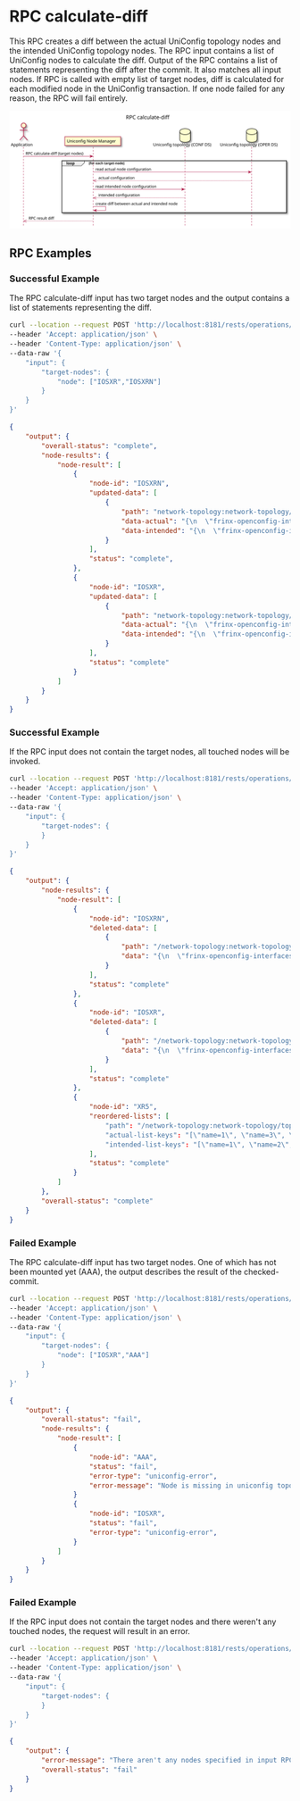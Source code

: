 # RPC calculate-diff

This RPC creates a diff between the actual UniConfig topology nodes and
the intended UniConfig topology nodes. The RPC input contains a list of
UniConfig nodes to calculate the diff. Output of the RPC contains a list
of statements representing the diff after the commit. It also matches
all input nodes. If RPC is called with empty list of target nodes, diff
is calculated for each modified node in the UniConfig transaction. If
one node failed for any reason, the RPC will fail entirely.

![RPC calculate-diff](RPC_calculate-diff-RPC_calculate_diff.svg)

## RPC Examples

### Successful Example

The RPC calculate-diff input has two target nodes and the output
contains a list of statements representing the diff.

```bash RPC Request
curl --location --request POST 'http://localhost:8181/rests/operations/uniconfig-manager:calculate-diff' \
--header 'Accept: application/json' \
--header 'Content-Type: application/json' \
--data-raw '{
    "input": {
        "target-nodes": {
            "node": ["IOSXR","IOSXRN"]
        }
    }
}'
```

```json RPC Response, Status: 200
{
    "output": {
        "overall-status": "complete",
        "node-results": {
            "node-result": [
                {
                    "node-id": "IOSXRN",
                    "updated-data": [
                        {
                            "path": "network-topology:network-topology/topology=uniconfig/node=IOSXRN/frinx-uniconfig-topology:configuration/frinx-openconfig-interfaces:interfaces/interface=GigabitEthernet0%2F0%2F0%2F0/config",
                            "data-actual": "{\n  \"frinx-openconfig-interfaces:config\": {\n    \"type\": \"iana-if-type:ethernetCsmacd\",\n    \"enabled\": true,\n    \"name\": \"GigabitEthernet0/0/0/0\"\n  }\n}",
                            "data-intended": "{\n  \"frinx-openconfig-interfaces:config\": {\n    \"type\": \"iana-if-type:ethernetCsmacd\",\n    \"enabled\": false,\n    \"name\": \"GigabitEthernet0/0/0/0dfhdfghd\"\n  }\n}"
                        }
                    ],
                    "status": "complete",
                },
                {
                    "node-id": "IOSXR",
                    "updated-data": [
                        {
                            "path": "network-topology:network-topology/topology=uniconfig/node=IOSXR/frinx-uniconfig-topology:configuration/frinx-openconfig-interfaces:interfaces/interface=GigabitEthernet0%2F0%2F0%2F0/config",
                            "data-actual": "{\n  \"frinx-openconfig-interfaces:config\": {\n    \"type\": \"iana-if-type:ethernetCsmacd\",\n    \"enabled\": false,\n    \"name\": \"GigabitEthernet0/0/0/0\"\n  }\n}",
                            "data-intended": "{\n  \"frinx-openconfig-interfaces:config\": {\n    \"type\": \"iana-if-type:ethernetCsmacd\",\n    \"enabled\": false,\n    \"name\": \"GigabitEthernet0/0/0/0dfhdfghd\"\n  }\n}"
                        }
                    ],
                    "status": "complete"
                }
            ]
        }
    }
}
```

### Successful Example

If the RPC input does not contain the target nodes, all touched nodes
will be invoked.

```bash RPC Request
curl --location --request POST 'http://localhost:8181/rests/operations/uniconfig-manager:calculate-diff' \
--header 'Accept: application/json' \
--header 'Content-Type: application/json' \
--data-raw '{
    "input": {
        "target-nodes": {
        }
    }
}'
```

```json RPC Response, Status: 200
{
    "output": {
        "node-results": {
            "node-result": [
                {
                    "node-id": "IOSXRN",
                    "deleted-data": [
                        {
                            "path": "/network-topology:network-topology/topology=uniconfig/node=xr5/frinx-uniconfig-topology:configuration/frinx-openconfig-interfaces:interfaces/interface=GigabitEthernet0%2F0%2F0%2F0/config",
                            "data": "{\n  \"frinx-openconfig-interfaces:config\": {\n    \"type\": \"iana-if-type:ethernetCsmacd\",\n    \"enabled\": false,\n    \"name\": \"GigabitEthernet0/0/0/0\"\n  }\n}"
                        }
                    ],
                    "status": "complete"
                },
                {
                    "node-id": "IOSXR",
                    "deleted-data": [
                        {
                            "path": "/network-topology:network-topology/topology=uniconfig/node=xr6/frinx-uniconfig-topology:configuration/frinx-openconfig-interfaces:interfaces/interface=GigabitEthernet0%2F0%2F0%2F0/config",
                            "data": "{\n  \"frinx-openconfig-interfaces:config\": {\n    \"type\": \"iana-if-type:ethernetCsmacd\",\n    \"enabled\": false,\n    \"name\": \"GigabitEthernet0/0/0/0\"\n  }\n}"
                        }
                    ],
                    "status": "complete"
                },
                {
                    "node-id": "XR5",
                    "reordered-lists": [
                        "path": "/network-topology:network-topology/topology=uniconfig/node=R6/frinx-uniconfig-topology:configuration/routing-policy:routing-policy/policy-definitions/policy-definition=route_policy_1/statements/statement",
                        "actual-list-keys": "[\"name=1\", \"name=3\", \"name=2\"]",
                        "intended-list-keys": "[\"name=1\", \"name=2\", \"name=3\"]"
                    ],
                    "status": "complete"
                }
            ]
        },
        "overall-status": "complete"
    }
}
```

### Failed Example

The RPC calculate-diff input has two target nodes. One of which has not
been mounted yet (AAA), the output describes the result of the
checked-commit.

```bash RPC Request
curl --location --request POST 'http://localhost:8181/rests/operations/uniconfig-manager:calculate-diff' \
--header 'Accept: application/json' \
--header 'Content-Type: application/json' \
--data-raw '{
    "input": {
        "target-nodes": {
            "node": ["IOSXR","AAA"]
        }
    }
}'
```

```json RPC Response, Status: 200
{
    "output": {
        "overall-status": "fail",
        "node-results": {
            "node-result": [
                {
                    "node-id": "AAA",
                    "status": "fail",
                    "error-type": "uniconfig-error",
                    "error-message": "Node is missing in uniconfig topology CONFIG and OPERATIONAL datastore.",
                }
                {
                    "node-id": "IOSXR",
                    "status": "fail",
                    "error-type": "uniconfig-error",
                }
            ]
        }
    }
}
```

### Failed Example

If the RPC input does not contain the target nodes and there weren't any
touched nodes, the request will result in an error.

```bash RPC Request
curl --location --request POST 'http://localhost:8181/rests/operations/uniconfig-manager:calculate-diff' \
--header 'Accept: application/json' \
--header 'Content-Type: application/json' \
--data-raw '{
    "input": {
        "target-nodes": {
        }
    }
}'
```

```json RPC Response, Status: 200
{
    "output": {
        "error-message": "There aren't any nodes specified in input RPC and there aren't any touched nodes.",
        "overall-status": "fail"
    }
}
```

